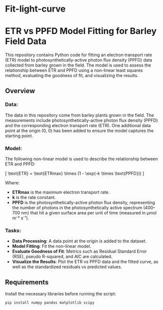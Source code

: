 # Fit-light-curve

# ETR vs PPFD Model Fitting for Barley Field Data

This repository contains Python code for fitting an electron transport rate (ETR) model to photosynthetically-active photon flux density (PPFD) data collected from barley grown in the field. The model is used to assess the relationship between ETR and PPFD using a non-linear least squares method, evaluating the goodness of fit, and visualizing the results.

## Overview

### Data:
The data in this repository come from barley plants grown in the field. The measurements include photosynthetically-active photon flux density (PPFD) and the corresponding electron transport rate (ETR). One additional data point at the origin (0, 0) has been added to ensure the model captures the starting point.

### Model:
The following non-linear model is used to describe the relationship between ETR and PPFD:

\[
\text{ETR} = \text{ETRmax} \times (1 - \exp(-k \times \text{PPFD}))
\]

Where:
- **ETRmax** is the maximum electron transport rate.
- **k** is the rate constant.
- **PPFD** is the photosynthetically-active photon flux density, representing the number of photons in the photosynthetically active spectrum (400–700 nm) that hit a given surface area per unit of time (measured in µmol m⁻² s⁻¹).

### Tasks:
- **Data Processing**: A data point at the origin is added to the dataset.
- **Model Fitting**: Fit the non-linear model.
- **Evaluate Goodness of Fit**: Metrics such as Residual Standard Error (RSE), pseudo R-squared, and AIC are calculated.
- **Visualize the Results**: Plot the ETR vs PPFD data and the fitted curve, as well as the standardized residuals vs predicted values.

## Requirements

Install the necessary libraries before running the script:

```bash
pip install numpy pandas matplotlib scipy
